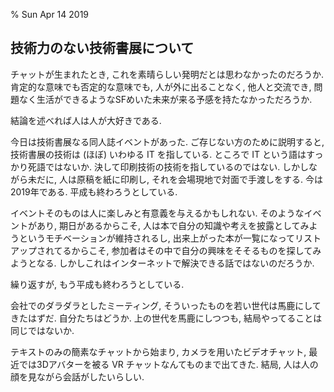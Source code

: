 % Sun Apr 14 2019

## 技術力のない技術書展について

チャットが生まれたとき, これを素晴らしい発明だとは思わなかったのだろうか.
肯定的な意味でも否定的な意味でも, 人が外に出ることなく, 他人と交流でき, 問題なく生活ができるようなSFめいた未来が来る予感を持たなかっただろうか.

結論を述べれば人は人が大好きである.

今日は技術書展なる同人誌イベントがあった.
ご存じない方のために説明すると, 技術書展の技術は (ほぼ) いわゆる IT を指している.
ところで IT という語はすっかり死語ではないか.
決して印刷技術の技術を指しているのではない.
しかしながら未だに, 人は原稿を紙に印刷し, それを会場現地で対面で手渡しをする.
今は2019年である.
平成も終わろうとしている.

イベントそのものは人に楽しみと有意義を与えるかもしれない.
そのようなイベントがあり, 期日があるからこそ, 人は本で自分の知識や考えを披露としてみようというモチベーションが維持されるし,
出来上がった本が一覧になってリストアップされてるからこそ,
参加者はその中で自分の興味をそそるものを探してみようとなる.
しかしこれはインターネットで解決できる話ではないのだろうか.

繰り返すが, もう平成も終わろうとしている.

会社でのダラダラとしたミーティング, そういったものを若い世代は馬鹿にしてきたはずだ.
自分たちはどうか.
上の世代を馬鹿にしつつも, 結局やってることは同じではないか.

テキストのみの簡素なチャットから始まり,
カメラを用いたビデオチャット, 最近では3Dアバターを被る VR チャットなんてものまで出てきた.
結局, 人は人の顔を見ながら会話がしたいらしい.


